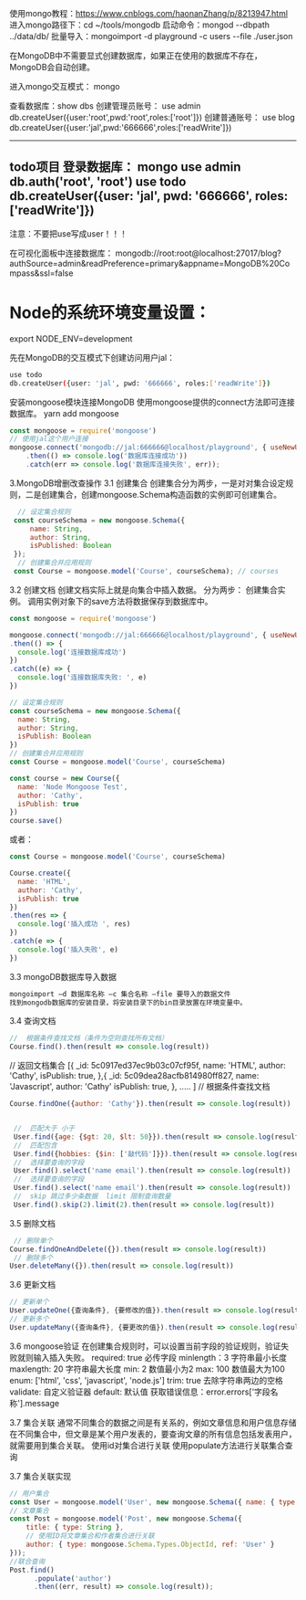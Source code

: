 使用mongo教程：https://www.cnblogs.com/haonanZhang/p/8213947.html
进入mongo路径下：cd ~/tools/mongodb
启动命令：mongod --dbpath ../data/db/
批量导入：mongoimport -d playground -c users --file ./user.json

在MongoDB中不需要显式创建数据库，如果正在使用的数据库不存在，MongoDB会自动创建。


进入mongo交互模式： mongo

查看数据库：show dbs
创建管理员账号：
use admin
db.createUser({user:'root',pwd:'root',roles:['root']})
创建普通账号：
use blog
db.createUser({user:'jal',pwd:'666666',roles:['readWrite']})

------
todo项目
登录数据库：
mongo
use admin
db.auth('root', 'root')
use todo
db.createUser({user: 'jal', pwd: '666666', roles:['readWrite']})
---------

注意：不要把use写成user！！！ 

在可视化面板中连接数据库：
mongodb://root:root@localhost:27017/blog?authSource=admin&readPreference=primary&appname=MongoDB%20Compass&ssl=false

 # Node的系统环境变量设置：
 export NODE_ENV=development

先在MongoDB的交互模式下创建访问用户jal：
```sh
use todo
db.createUser({user: 'jal', pwd: '666666', roles:['readWrite']})
```
 安装mongoose模块连接MongoDB
 使用mongoose提供的connect方法即可连接数据库。
 yarn add mongoose
 ```js
 const mongoose = require('mongoose')
 // 使用jal这个用户连接
mongoose.connect('mongodb://jal:666666@localhost/playground', { useNewUrlParser: true, useUnifiedTopology: true})
     .then(() => console.log('数据库连接成功'))
     .catch(err => console.log('数据库连接失败', err));
 ```

 3.MongoDB增删改查操作
3.1 创建集合
创建集合分为两步，一是对对集合设定规则，二是创建集合，创建mongoose.Schema构造函数的实例即可创建集合。
```js
  // 设定集合规则
 const courseSchema = new mongoose.Schema({
     name: String,
     author: String,
     isPublished: Boolean
 });
  // 创建集合并应用规则
 const Course = mongoose.model('Course', courseSchema); // courses

```
3.2 创建文档
创建文档实际上就是向集合中插入数据。
分为两步：
创建集合实例。
调用实例对象下的save方法将数据保存到数据库中。
```js
const mongoose = require('mongoose')

mongoose.connect('mongodb://jal:666666@localhost/playground', { useNewUrlParser: true, useUnifiedTopology: true})
.then(() => {
  console.log('连接数据库成功')
})
.catch((e) => {
  console.log('连接数据库失败: ', e)
})

// 设定集合规则
const courseSchema = new mongoose.Schema({
  name: String,
  author: String,
  isPublish: Boolean
})
// 创建集合并应用规则
const Course = mongoose.model('Course', courseSchema)

const course = new Course({
  name: 'Node Mongoose Test',
  author: 'Cathy',
  isPublish: true
})
course.save()

```

或者：
```js
const Course = mongoose.model('Course', courseSchema)

Course.create({
  name: 'HTML',
  author: 'Cathy',
  isPublish: true
})
.then(res => {
  console.log('插入成功 ', res)
})
.catch(e => {
  console.log('插入失败', e)
})
```

3.3 mongoDB数据库导入数据
```js
mongoimport –d 数据库名称 –c 集合名称 –file 要导入的数据文件
找到mongodb数据库的安装目录，将安装目录下的bin目录放置在环境变量中。

```
3.4 查询文档
```js
//  根据条件查找文档（条件为空则查找所有文档）
Course.find().then(result => console.log(result))
```

// 返回文档集合
[{
    _id: 5c0917ed37ec9b03c07cf95f,
    name: 'HTML',
    author: 'Cathy',
    isPublish: true,
},{
     _id: 5c09dea28acfb814980ff827,
     name: 'Javascript',
    author: 'Cathy'
    isPublish: true,
},
.....
]
//  根据条件查找文档
```js
Course.findOne({author: 'Cathy'}).then(result => console.log(result))
```
```js

 //  匹配大于 小于
 User.find({age: {$gt: 20, $lt: 50}}).then(result => console.log(result))
 //  匹配包含
 User.find({hobbies: {$in: ['敲代码']}}).then(result => console.log(result))
 //  选择要查询的字段  
 User.find().select('name email').then(result => console.log(result))
 //  选择要查询的字段  
 User.find().select('name email').then(result => console.log(result))
 //  skip 跳过多少条数据  limit 限制查询数量
 User.find().skip(2).limit(2).then(result => console.log(result))
```

3.5 删除文档
```js
 // 删除单个
Course.findOneAndDelete({}).then(result => console.log(result))
 // 删除多个
User.deleteMany({}).then(result => console.log(result))
```
3.6 更新文档
```js
// 更新单个
User.updateOne({查询条件}, {要修改的值}).then(result => console.log(result))
// 更新多个
User.updateMany({查询条件}, {要更改的值}).then(result => console.log(result))
```

3.6 mongoose验证
在创建集合规则时，可以设置当前字段的验证规则，验证失败就则输入插入失败。
required: true 必传字段
minlength：3 字符串最小长度
maxlength: 20 字符串最大长度
min: 2 数值最小为2
max: 100 数值最大为100
enum: ['html', 'css', 'javascript', 'node.js']
trim: true 去除字符串两边的空格
validate: 自定义验证器
default: 默认值
获取错误信息：error.errors['字段名称'].message

3.7 集合关联
通常不同集合的数据之间是有关系的，例如文章信息和用户信息存储在不同集合中，但文章是某个用户发表的，要查询文章的所有信息包括发表用户，就需要用到集合关联。
使用id对集合进行关联
使用populate方法进行关联集合查询

3.7 集合关联实现
```js
// 用户集合
const User = mongoose.model('User', new mongoose.Schema({ name: { type: String } })); 
// 文章集合
const Post = mongoose.model('Post', new mongoose.Schema({
    title: { type: String },
    // 使用ID将文章集合和作者集合进行关联
    author: { type: mongoose.Schema.Types.ObjectId, ref: 'User' }
}));
//联合查询
Post.find()
      .populate('author')
      .then((err, result) => console.log(result));

```